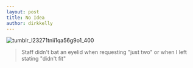 ```yaml
---
layout: post
title: No Idea
author: dirkkelly
---
```


![tumblr_l23271tnii1qa56g9o1_400](https://cloud.githubusercontent.com/assets/81055/6343808/6b391514-bbbd-11e4-96bd-c4716741ceb4.jpg)

> Staff didn't bat an eyelid when requesting "just two" or when I left stating "didn't fit"
